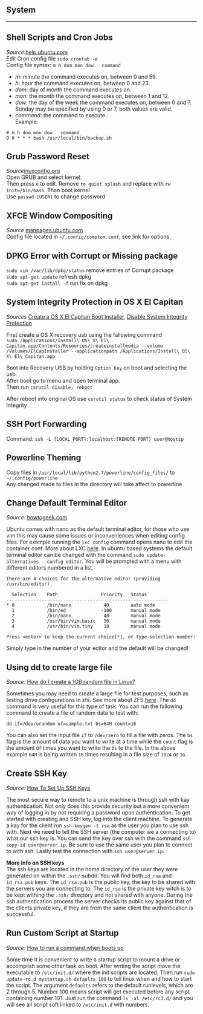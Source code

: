 ## System
__________________________________________________________________________________________
## Shell Scripts and Cron Jobs
*Source*:[help.ubuntu.com](https://help.ubuntu.com/lts/serverguide/backup-shellscripts.html)  
Edit Cron config file `sudo crontab -e`  
Config file syntax: `m h dom mon dow   command`  
- *m*: minute the command executes on, between 0 and 59.
- *h*: hour the command executes on, between 0 and 23.
- *dom*: day of month the command executes on.
- *mon*: the month the command executes on, between 1 and 12.
- *dow*: the day of the week the command executes on, between 0 and 7. Sunday may be specified by using 0 or 7, both values are valid.
- *command*: the command to execute.  
Example:
```
# m h dom mon dow   command
0 0 * * * bash /usr/local/bin/backup.sh
```  
## Grub Password Reset  
*Source*[inuxconfig.org](https://linuxconfig.org/recover-reset-forgotten-linux-root-password)  
Open GRUB and select kernel.  
Then press `e` to edit. Remove `ro quiet splash` and replace with `rw init=/bin/bash`. Then boot kernel  
Use `passwd [USER]` to change password  

## XFCE Window Compositing  
*Source* [manpages.ubuntu.com](http://manpages.ubuntu.com/manpages/trusty/man1/compton.1.html)  
Config file located in `~/.config/compton.conf`, see link for options.  

## DPKG Error with Corrupt or Missing package  
`sudo vim /var/lib/dpkg/status` remove entries of Corrupt package  
`sudo apt-get update` refresh dpkg  
`sudo apt-get install -f` run fix on dpkg  

## System Integrity Protection in OS X El Capitan  
*Sources*
[Create a OS X El Capitan Boot Installer](http://osxdaily.com/2015/09/30/create-os-x-el-capitan-boot-install-drive/),
[Disable System Integrity Protection](http://osxdaily.com/2015/10/05/disable-rootless-system-integrity-protection-mac-os-x/)  

First create a OS X recovery usb using the fallowing command  
`sudo /Applications/Install\ OS\ X\ El\ Capitan.app/Contents/Resources/createinstallmedia --volume /Volumes/ElCapInstaller --applicationpath /Applications/Install\ OS\ X\ El\ Capitan.app`  

Boot into Recovery USB by holding `Option Key` on boot and selecting the usb.  
After boot go to menu and open terminal app.  
Then run `csrutil disable; reboot`  

After reboot into original OS use `csrutil status` to check status of System Integrity  

## SSH Port Forwarding  

Command: `ssh -L [LOCAL PORT]:localhost:[REMOTE PORT] user@hostip`  

## Powerline Theming  
Copy files in `/usr/local/lib/python2.7/powerline/config_files/` to `~/.config/powerline`  
Any changed made to files in the directory will take affect to powerline  

## Change Default Terminal Editor  
*Source*: [howtogeek.com](http://www.howtogeek.com/howto/ubuntu/change-the-default-editor-from-nano-on-ubuntu-linux/)  

Ubuntu comes with nano as the default terminal editor, for those who use vim this may cause some issues or inconveniences when editing
config files. For example running the `lxc config` command opens nano to edit the container conf. More about LXC [here](https://github.com/Tristan2252/Sources/blob/master/LXC.md#lxd). In ubuntu based systems the default terminal editor can be changed
with the command `sudo update-alternatives --config editor`. You will be prompted with a menu with different editors numbered in a list.
```
There are 4 choices for the alternative editor (providing /usr/bin/editor).

  Selection    Path                Priority   Status
------------------------------------------------------------
* 0            /bin/nano            40        auto mode
  1            /bin/ed             -100       manual mode
  2            /bin/nano            40        manual mode
  3            /usr/bin/vim.basic   30        manual mode
  4            /usr/bin/vim.tiny    10        manual mode

Press <enter> to keep the current choice[*], or type selection number:
```
Simply type in the number of your editor and the default will be changed!  

## Using dd to create large file  
*Source*: [How do I create a 1GB random file in Linux?](http://superuser.com/questions/470949/how-do-i-create-a-1gb-random-file-in-linux)

Sometimes you may need to create a large file for test purposes, such as testing drive configurations in zfs. See more about ZFS [here](https://github.com/Tristan2252/Sources/blob/master/Drives.md#zfs). The `dd` command is very useful for this type of task. You
can run the fallowing command to create a file of random data to test with:
```
dd if=/dev/urandom of=sample.txt bs=64M count=16
```
You can also set the input file `if` to `/dev/zero` to fill a file with zeros. The `bs` flag is the amount of data you want to write at a time while the `count` flag is the amount of times you want to write the `bs` to the file. In the above example `64M` is being written `16` times resulting in a file size of `1024` or `1G`.

## Create SSH Key  
*Source*: [How To Set Up SSH Keys](https://www.digitalocean.com/community/tutorials/how-to-set-up-ssh-keys--2)  

The most secure way to remote to a unix machine is through ssh with kay authentication. Not only does this provide security but a more
convenient way of logging in by not requiring a password upon authentication. To get started with creating and SSH key, log into the client
machine. To generate a kay for the client run `ssh-keygen -t rsa` as the user you plan to use ssh with. Next we need to tell the SSH server
(the computer we a connecting to) what our ssh key is. You can send the key over ssh with the command `ssh-copy-id user@server.ip`. Be sure
to use the same user you plan to connect to with ssh. Lastly test the connection with `ssh user@server.ip`.  

**More Info on SSH keys**  
The ssh keys are located in the home directory of the user they were generated on within the `.ssh/` subdir. You will find both `id_rsa` and
`id_rsa.pub` keys. The `id_rsa.pub` is the public key, the key to be shared with the servers you are connecting to. The `id_rsa` is the private
key witch is to be kept withing the `.ssh/` directory and not shared with anyone. During the ssh authentication process the server checks its
public key against that of the clients private key, if they are from the same client the authentication is successful.

## Run Custom Script at Startup
*Source*: [How to run a command when boots up](http://www.cyberciti.biz/tips/linux-how-to-run-a-command-when-boots-up.html)  

Some time it is convenient to write a startup script to mount a drive or accomplish some other task on boot. After writing the script move the
executable to `/etc/init.d/` where the init scripts are located. Then run `sudo update-rc.d mystartup.sh defaults 100` to tell linux when and
how to start the script. The argument `defaults` refers to the default runlevels, which are 2 through 5. Number 100 means script will get executed
before any script containing number 101. Just run the command `ls -al /etc/rc3.d/` and you will see all script soft linked to `/etc/init.d` with numbers.  
